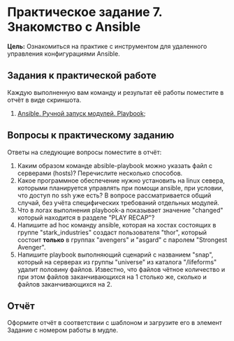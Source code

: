 # Практическое задание 7. Знакомство с Ansible

**Цель:** Ознакомиться на практике с инструментом для удаленного управления конфигурациями Ansible.

## Задания к практической работе

Каждую выполненную вам команду и результат её работы поместите в отчёт в виде скриншота.

1. [Ansible. Ручной запуск модулей. Playbook](./task_07_subtasks/task_07.1.md);

## Вопросы к практическому заданию

Ответы на следующие вопросы поместите в отчёт:

1. Каким образом команде absible-playbook можно указать файл с серверами (hosts)? Перечислите несколько способов.
2. Какое программное обеспечение нужно установить на linux севера, которыми планируется управлять при помощи ansible, при условии, что доступ по ssh уже есть? В вопросе рассматривается общий случай, без учёта специфических требований отдельных модулей.
3. Что в логах выполнения playbook-a показывает значение "changed" который находится в разделе "PLAY RECAP"?
4. Напишите ad hoc команду ansible, которая на хостах состоящих в группе "stark_industries" создаст пользователя "thor", который состоит **только** в группах "avengers" и "asgard" с паролем "Strongest Avenger".
5. Напишите playbook выполняющий сценарий с названием "snap", который на серверах из группы "universe" из каталога "/lifeforms" удалит половину файлов. Известно, что файлов чётное количество и при этом файлов заканчивающихся на 1 столько же, сколько и файлов заканчивающихся на 2.

## Отчёт

Оформите отчёт в соответствии с шаблоном и загрузите его в элемент Задание с номером работы в мудле.